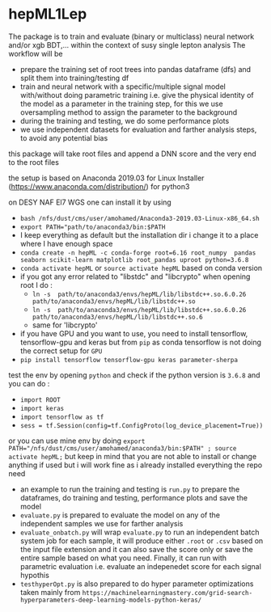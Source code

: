# hepML1Lep
The package is to train and evaluate (binary or multiclass) neural network and/or xgb BDT,... within the context of susy single lepton analysis
The workflow will be 
 - prepare the training set of root trees into pandas dataframe (dfs) and split them into training/testing df
 - train and neural network with a specific/multiple signal model with/without doing parametric training i.e. give the physical identity of the model as a parameter in the training step, for this we use oversampling method to assign the parameter to the background
 - during the training and testing, we do some performance plots 
 - we use independent datasets for evaluation and farther analysis steps, to avoid any potential bias 

this package will take root files and append a DNN score and the very end to the root files

the setup is based on Anaconda 2019.03 for Linux Installer (https://www.anaconda.com/distribution/) for python3 

on DESY NAF El7 WGS one can install it by using 
 - ```bash /nfs/dust/cms/user/amohamed/Anaconda3-2019.03-Linux-x86_64.sh```
 - ```export PATH="path/to/anaconda3/bin:$PATH```
 - I keep everything as default but the installation dir i change it to a place where I have enough space
 - ```conda create -n hepML -c conda-forge root=6.16 root_numpy  pandas seaborn scikit-learn matplotlib root_pandas uproot python=3.6.8```
 - ```conda activate hepML``` or ```source activate hepML``` based on conda version
 - if you got any error related to "libstdc" and "libcrypto" when opening root I do : 
     - ```ln -s  path/to/anaconda3/envs/hepML/lib/libstdc++.so.6.0.26 path/to/anaconda3/envs/hepML/lib/libstdc++.so```
     - ```ln -s  path/to/anaconda3/envs/hepML/lib/libstdc++.so.6.0.26 path/to/anaconda3/envs/hepML/lib/libstdc++.so.6```
     - same for 'libcrypto'
 - if you have GPU and you want to use, you need to install tensorflow, tensorflow-gpu and keras but from `pip` as conda tensorflow is not doing the correct setup for `GPU`
 - ```pip install tensorflow tensorflow-gpu keras parameter-sherpa```

test the env by opening `python` and check if the python version is `3.6.8` and you can do : 
 - ```import ROOT```
 - ```import keras```
 - ```import tensorflow as tf```
 - ```sess = tf.Session(config=tf.ConfigProto(log_device_placement=True))```

or you can use mine env by doing `export PATH="/nfs/dust/cms/user/amohamed/anaconda3/bin:$PATH" ; source activate hepML;` but keep in mind that you are not able to install or change anything if used but i will work fine as i already installed everything the repo need

- an example to run the training and testing is `run.py` to prepare the dataframes, do training and testing, performance plots and save the model
- `evaluate.py` is prepared to evaluate the model on any of the independent samples we use for farther analysis
- `evaluate_onbatch.py` will wrap `evaluate.py` to run an independent batch system job for each sample, it will produce either `.root` or `.csv` based on the input file extension and it can also save the score only or save the entire sample based on what you need. Finally, it can run with parametric evaluation i.e. evaluate an indepenedet score for each signal hypothis  
- `testhyperOpt.py` is also prepared to do hyper parameter optimizations taken mainly from `https://machinelearningmastery.com/grid-search-hyperparameters-deep-learning-models-python-keras/`
